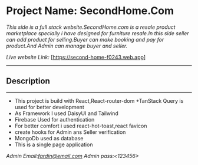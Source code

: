 # Project Name: SecondHome.Com

*This side is a full stack website.SecondHome.com is a resale product marketplace specially i have designed for furniture resale.In this side seller can add product for selling.Buyer can make booking and pay for product.And Admin can manage buyer and seller.*

*Live website Link:* [https://second-home-f0243.web.app]

***

## Description
***
+ This project is build with React,React-router-dom
+TanStack Query is used for better development
+ As Framework I used DaisyUI and Tailwind
+ Firebase Used for authentication
+ For better comfort i used react-hot-toast,react favicon
+ create hooks for Admin ans Seller verification
+ MongoDb used as database
+ This is a single page application

*Admin Email:<fardin@email.com>*
*Admin pass:<123456>*